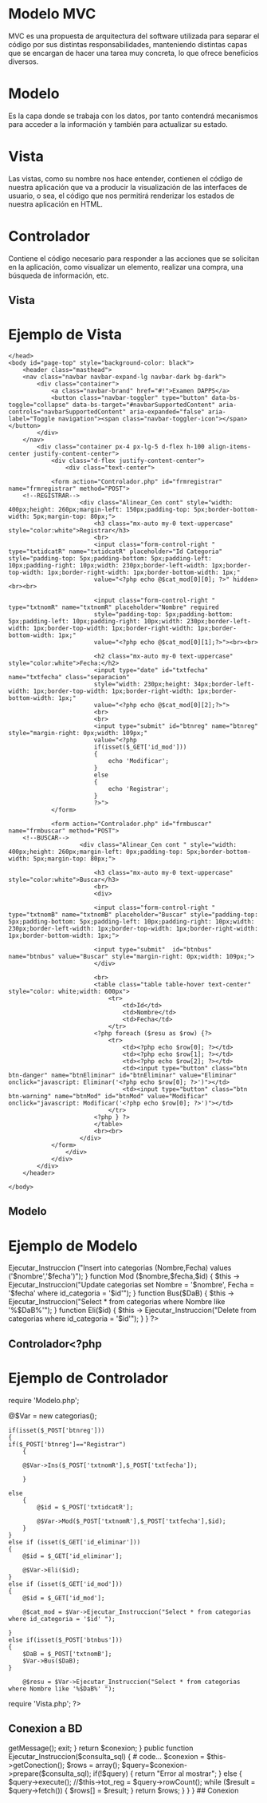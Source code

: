 
# Modelo MVC

MVC es una propuesta de arquitectura del software utilizada para separar el código por sus distintas responsabilidades, manteniendo distintas capas que se encargan de hacer una tarea muy concreta, lo que ofrece beneficios diversos.

# Modelo
Es la capa donde se trabaja con los datos, por tanto contendrá mecanismos para acceder a la información y también para actualizar su estado.

# Vista

Las vistas, como su nombre nos hace entender, contienen el código de nuestra aplicación que va a producir la visualización de las interfaces de usuario, o sea, el código que nos permitirá renderizar los estados de nuestra aplicación en HTML. 

# Controlador

Contiene el código necesario para responder a las acciones que se solicitan en la aplicación, como visualizar un elemento, realizar una compra, una búsqueda de información, etc.
## Vista
# Ejemplo de Vista
<!DOCTYPE html>
<html lang="en">
    <head>
        <meta charset="utf-8" />
        <meta name="viewport" content="width=device-width, initial-scale=1, shrink-to-fit=no" />
        <meta name="description" content="" />
        <meta name="author" content="" />
        <title>Grayscale - Start Bootstrap Theme</title>
        <link rel="icon" type="image/x-icon" href="assets/favicon.ico" />
        <!-- Font Awesome icons (free version)-->
        <script src="https://use.fontawesome.com/releases/v6.1.0/js/all.js" crossorigin="anonymous"></script>
        <!-- Google fonts-->
        <link href="https://fonts.googleapis.com/css?family=Varela+Round" rel="stylesheet" />
        <link href="https://fonts.googleapis.com/css?family=Nunito:200,200i,300,300i,400,400i,600,600i,700,700i,800,800i,900,900i" rel="stylesheet" />
        <!-- Core theme CSS (includes Bootstrap)-->
        <link href="css/styles.css" rel="stylesheet" />   
<script>
    function Eliminar(id)
    {
        if(confirm("Â¿Confirmar Eliminacion?"))
        {
            window.location = "Controlador.php?id_eliminar=" + id;
            
        }
    }
    function Modificar(id)
    {
        window.location = "Controlador.php?id_mod=" + id;
    }
</script>

    </head>
    <body id="page-top" style="background-color: black">
        <header class="masthead">
        <nav class="navbar navbar-expand-lg navbar-dark bg-dark">
            <div class="container">
                <a class="navbar-brand" href="#!">Examen DAPPS</a>
                <button class="navbar-toggler" type="button" data-bs-toggle="collapse" data-bs-target="#navbarSupportedContent" aria-controls="navbarSupportedContent" aria-expanded="false" aria-label="Toggle navigation"><span class="navbar-toggler-icon"></span></button>
            </div>
        </nav>
            <div class="container px-4 px-lg-5 d-flex h-100 align-items-center justify-content-center">
                <div class="d-flex justify-content-center">
                    <div class="text-center">

                <form action="Controlador.php" id="frmregistrar" name="frmregistrar" method="POST">
        <!--REGISTRAR-->
                        <div class="Alinear_Cen cont" style="width: 400px;height: 260px;margin-left: 150px;padding-top: 5px;border-bottom-width: 5px;margin-top: 80px;">
                            <h3 class="mx-auto my-0 text-uppercase" style="color:white">Registrar</h3>
                            <br>
                            <input class="form-control-right " type="txtidcatR" name="txtidcatR" placeholder="Id Categoria" style="padding-top: 5px;padding-bottom: 5px;padding-left: 10px;padding-right: 10px;width: 230px;border-left-width: 1px;border-top-width: 1px;border-right-width: 1px;border-bottom-width: 1px;" 
                            value="<?php echo @$cat_mod[0][0]; ?>" hidden><br><br>

                            <input class="form-control-right " type="txtnomR" name="txtnomR" placeholder="Nombre" required 
                            style="padding-top: 5px;padding-bottom: 5px;padding-left: 10px;padding-right: 10px;width: 230px;border-left-width: 1px;border-top-width: 1px;border-right-width: 1px;border-bottom-width: 1px;"
                            value="<?php echo @$cat_mod[0][1];?>"><br><br>

                            <h2 class="mx-auto my-0 text-uppercase" style="color:white">Fecha:</h2>
                            <input type="date" id="txtfecha" name="txtfecha" class="separacion"
                            style="width: 230px;height: 34px;border-left-width: 1px;border-top-width: 1px;border-right-width: 1px;border-bottom-width: 1px;"
                            value="<?php echo @$cat_mod[0][2];?>">
                            <br>
                            <br>
                            <input type="submit" id="btnreg" name="btnreg" style="margin-right: 0px;width: 109px;"
                            value="<?php 
                            if(isset($_GET['id_mod']))
                            {
                                echo 'Modificar';
                            }
                            else
                            {
                                echo 'Registrar';
                            } 
                            ?>">
                </form>

                <form action="Controlador.php" id="frmbuscar" name="frmbuscar" method="POST">
        <!--BUSCAR-->
                        <div class="Alinear_Cen cont " style="width: 400px;height: 260px;margin-left: 0px;padding-top: 5px;border-bottom-width: 5px;margin-top: 80px;">

                            <h3 class="mx-auto my-0 text-uppercase" style="color:white">Buscar</h3>
                            <br>
                            <div>
                                
                            <input class="form-control-right " type="txtnomB" name="txtnomB" placeholder="Buscar" style="padding-top: 5px;padding-bottom: 5px;padding-left: 10px;padding-right: 10px;width: 230px;border-left-width: 1px;border-top-width: 1px;border-right-width: 1px;border-bottom-width: 1px;">

                            <input type="submit"  id="btnbus" name="btnbus" value="Buscar" style="margin-right: 0px;width: 109px;">
                            </div>
                
                            <br>
                            <table class="table table-hover text-center" style="color: white;width: 600px">
                                <tr>
                                    <td>Id</td>
                                    <td>Nombre</td>
                                    <td>Fecha</td>
                                </tr>
                            <?php foreach ($resu as $row) {?>
                                <tr>
                                    <td><?php echo $row[0]; ?></td>
                                    <td><?php echo $row[1]; ?></td>
                                    <td><?php echo $row[2]; ?></td>
                                    <td><input type="button" class="btn btn-danger" name="btnEliminar" id="btnEliminar" value="Eliminar" onclick="javascript: Eliminar('<?php echo $row[0]; ?>')"></td>
                                    <td><input type="button" class="btn btn-warning" name="btnMod" id="btnMod" value="Modificar" onclick="javascript: Modificar('<?php echo $row[0]; ?>')"></td>
                                </tr>
                            <?php } ?>
                            </table>
                            <br><br>
                        </div>
                </form>
                    </div>
                </div>
            </div>
        </header>

    </body>
</html>





## Modelo
# Ejemplo de Modelo
<?php 
require 'BD/conexion_bd.php';

class categorias extends BD_PDO
{
	function Ins ($nombre,$fecha)
	{
		$this -> Ejecutar_Instruccion ("Insert into categorias (Nombre,Fecha) values ('$nombre','$fecha')");
	}
	function Mod ($nombre,$fecha,$id)
	{
		$this -> Ejecutar_Instruccion("Update categorias set Nombre = '$nombre', Fecha = '$fecha' where id_categoria = '$id'");
	}
	function Bus($DaB)
	{
		$this -> Ejecutar_Instruccion("Select * from categorias where Nombre like '%$DaB%'");
	}
	function Eli($id)
	{
		$this -> Ejecutar_Instruccion("Delete from categorias where id_categoria = '$id'");
	}
}

?>
## Controlador<?php 
# Ejemplo de Controlador

require 'Modelo.php';

@$Var = new categorias();


    if(isset($_POST['btnreg']))
    {
    if($_POST['btnreg']=="Registrar")
        {

        @$Var->Ins($_POST['txtnomR'],$_POST['txtfecha']);

        }               

    else
        {
        	@$id = $_POST['txtidcatR'];

        	@$Var->Mod($_POST['txtnomR'],$_POST['txtfecha'],$id);
        }
    }
    else if (isset($_GET['id_eliminar'])) 
    {
    	@$id = $_GET['id_eliminar'];

        @$Var->Eli($id);
    }
    else if (isset($_GET['id_mod']))
    {
        @$id = $_GET['id_mod'];

        @$cat_mod = $Var->Ejecutar_Instruccion("Select * from categorias where id_categoria = '$id' ");
                    
    }
    else if(isset($_POST['btnbus']))
    {
        $DaB = $_POST['txtnomB'];
        $Var->Bus($DaB);
    }

        @$resu = $Var->Ejecutar_Instruccion("Select * from categorias where Nombre like '%$DaB%' ");

   require 'Vista.php';
 ?>    

## Conexion a BD
<?php 

require 'config.php';

class BD_PDO
{
	//public $tot_reg;
	//public $ultimo_id;

	public function getConection ()	
	{
		try 
		{
			$conexion = new PDO("mysql:host=".DB_SERVER.";dbname=".DB_NAME.";",DB_USER,DB_PASS);			       	
		}
		catch(PDOException $e)
		{
	        echo "Failed to get DB handle: " . $e->getMessage();
	        exit;    
	    }
	    return $conexion;
	}

	public function Ejecutar_Instruccion($consulta_sql)
	{
		# code...
		$conexion = $this->getConection();
        $rows = array();        
		$query=$conexion->prepare($consulta_sql);
		if(!$query)
		{
         	return "Error al mostrar";
        }
		else
		{			
        	$query->execute();   
           	//$this->tot_reg = $query->rowCount();     	
        	while ($result = $query->fetch())
			{
            	$rows[] = $result;
          	}			
            return $rows;
        }
	}
}

## Conexion
<?php 

define('DB_SERVER', 'localhost');
define('DB_NAME', 'bdexamen');
define('DB_USER', 'root');
define('DB_PASS', '');

 ?>